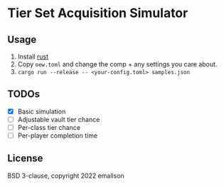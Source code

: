 # Tier Set Acquisition Simulator

## Usage

1. Install [rust](//rustup.rs)
2. Copy `oew.toml` and change the comp + any settings you care about.
3. `cargo run --release -- <your-config.toml> samples.json`

## TODOs

- [x] Basic simulation
- [ ] Adjustable vault tier chance
- [ ] Per-class tier chance
- [ ] Per-player completion time

## License

BSD 3-clause, copyright 2022 emallson
